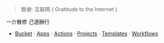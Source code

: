 > 致谢: 互联网 ( Gratitude to the Internet )

一介散修 己道酬行

* [Bucket](https://github.com/gendloop/gendloopBucket)
$\cdot$ [Apps](https://github.com/gendloop/gendloopApps)
$\cdot$ [Actions](https://github.com/gendloop/gendloopActions)
$\cdot$ [Projects](https://github.com/gendloop/gendloopProjects)
$\cdot$ [Templates](https://github.com/gendloop/gendloopTemplates)
$\cdot$ [Workflows](https://github.com/gendloop/gendloopWorkflows) 

<!--
**gendloop/gendloop** is a ✨ _special_ ✨ repository because its `README.md` (this file) appears on your GitHub profile.

Here are some ideas to get you started:

- 🔭 I’m currently working on ...
- 🌱 I’m currently learning ...
- 👯 I’m looking to collaborate on ...
- 🤔 I’m looking for help with ...
- 💬 Ask me about ...
- 📫 How to reach me: ...
- 😄 Pronouns: ...
- ⚡ Fun fact: ...
-->
